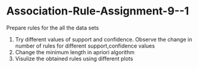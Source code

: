 # Association-Rule-Assignment-9--1
Prepare rules for the all the data sets
1) Try different values of support and confidence. Observe the change in number of rules for different support,confidence values 
2) Change the minimum length in apriori algorithm 
3) Visulize the obtained rules using different plots 
